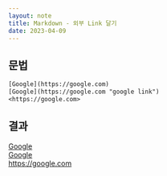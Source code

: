 ```yaml
---
layout: note
title: Markdown - 외부 Link 달기
date: 2023-04-09
---
```





## 문법

```txt
[Google](https://google.com)   
[Google](https://google.com "google link")   
<https://google.com>
```


## 결과

[Google](https://google.com)   
[Google](https://google.com "google link")   
<https://google.com>
